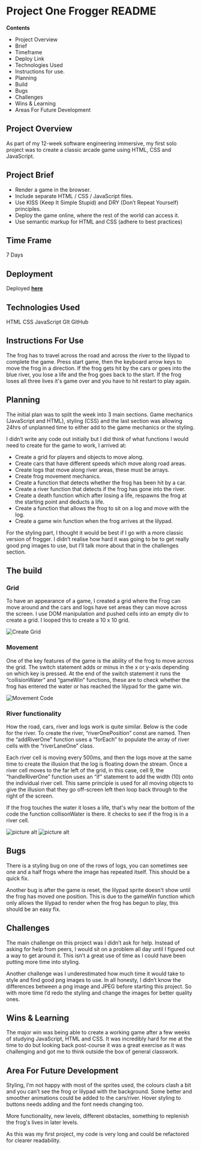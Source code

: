 # Project One Frogger README #



**Contents** 

* Project Overview
* Brief
* Timeframe
* Deploy Link
* Technologies Used
* Instructions for use.
* Planning
* Build
* Bugs
* Challenges
* Wins & Learning
* Areas For Future Development

## Project Overview ##

As part of my 12-week software engineering immersive, my first solo project was to create a classic arcade game using HTML, CSS and JavaScript.

## Project Brief ## 

* Render a game in the browser.
* Include separate HTML / CSS / JavaScript files.
* Use KISS (Keep It Simple Stupid) and DRY (Don’t Repeat Yourself) principles.
* Deploy the game online, where the rest of the world can access it. 
* Use semantic markup for HTML and CSS (adhere to best practices)

## Time Frame ## 

7 Days

## Deployment ## 

Deployed [**here**](https://harrymurphyprojects.github.io/SEI60-Project-1/ "here")

## Technologies Used ## 

HTML
CSS
JavaScript
GIt
GitHub

## Instructions For Use ## 

The frog has to travel across the road and across the river to the lilypad to complete the game. Press start game, then the keyboard arrow keys to move the frog in a direction. If the frog gets hit by the cars or goes into the blue river, you lose a life and the frog goes back to the start. If the frog loses all three lives it's game over and you have to hit restart to play again. 

## Planning ## 

The initial plan was to split the week into 3 main sections. Game mechanics (JavaScript and HTML), styling (CSS) and the last section was allowing 24hrs of unplanned time to either add to the game mechanics or the styling. 

I didn’t write any code out initially but I did think of what functions I would need to create for the game to work, I arrived at:

* Create a grid for players and objects to move along.
* Create cars that have different speeds which move along road areas.
* Create logs that move along river areas, these must be arrays.
* Create frog movement mechanics.
* Create a function that detects whether the frog has been hit by a car.
* Create a river function that detects if the frog has gone into the river.
* Create a death function which after losing a life, respawns the frog at the starting point and deducts a life. 
* Create a function that allows the frog to sit on a log and move with the log.
* Create a game win function when the frog arrives at the lilypad. 

For the styling part, I thought it would be best if I go with a more classic version of frogger. I didn’t realise how hard it was going to be to get really good png images to use, but I’ll talk more about that in the challenges section.

##  The build ## 

### Grid ###

To have an appearance of a game, I created a grid where the Frog can move around and the cars and logs have set areas they can move across the screen. I use DOM manipulation and pushed cells into an empty div to create a grid. I looped this to create a 10 x 10 grid.

![Create Grid](https://i.imgur.com/BGbXObF.png "Create Grid Code")

### Movement ###

One of the key features of the game is the ability of the frog to move across the grid. The switch statement adds or minus in the x or y-axis depending on which key is pressed. At the end of the switch statement it runs the “collisionWater” and “gameWin” functions, these are to check whether the frog has entered the water or has reached the lilypad for the game win. 

![Movement Code](https://imgur.com/9ea868db-184c-42e9-8ff7-c6168e3d95c9 "Handle Movement Code")

### River functionality ###

How the road, cars, river and logs work is quite similar. Below is the code for the river. To create the river, “riverOnePosition” const are named. Then the “addRiverOne” function uses a “forEach” to populate the array of river cells with the “riverLaneOne” class. 

Each river cell is moving every 500ms, and then the logs move at the same time to create the illusion that the log is floating down the stream. Once a river cell moves to the far left of the grid, in this case, cell 9, the “handleRiverOne” function uses an “if” statement to add the width (10) onto the individual river cell. This same principle is used for all moving objects to give the illusion that they go off-screen left then loop back through to the right of the screen. 

If the frog touches the water it loses a life, that's why near the bottom of the code the function collisonWater is there. It checks to see if the frog is in a river cell. 

![picture alt](http://via.placeholder.com/200x150 "Title is optional")
![picture alt](http://via.placeholder.com/200x150 "Title is optional")

## Bugs ##

There is a styling bug on one of the rows of logs, you can sometimes see one and a half frogs where the image has repeated itself. This should be a quick fix. 

Another bug is after the game is reset, the lilypad sprite doesn't show until the frog has moved one position. This is due to the gameWin function which only allows the lilypad to render when the frog has begun to play, this should be an easy fix.

## Challenges ## 

The main challenge on this project was I didn’t ask for help. Instead of asking for help from peers, I would sit on a problem all day until I figured out a way to get around it. This isn’t a great use of time as I could have been putting more time into styling.

Another challenge was I underestimated how much time it would take to style and find good png images to use. In all honesty, I didn’t know the differences between a png image and JPEG before starting this project. So with more time I’d redo the styling and change the images for better quality ones. 

## Wins & Learning ## 

The major win was being able to create a working game after a few weeks of studying JavaScript, HTML and CSS. It was incredibly hard for me at the time to do but looking back post-course it was a great exercise as it was challenging and got me to think outside the box of general classwork. 


## Area For Future Development ## 

Styling, I'm not happy with most of the sprites used, the colours clash a bit and you can’t see the frog or lilypad with the background. Some better and smoother animations could be added to the cars/river. Hover styling to buttons needs adding and the font needs changing too.

More functionality, new levels, different obstacles, something to replenish the frog's lives in later levels.

As this was my first project, my code is very long and could be refactored for clearer readability. 
